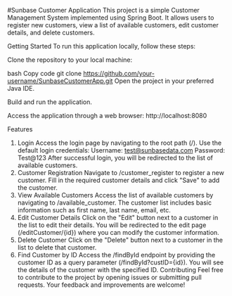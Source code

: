 #Sunbase Customer Application
This project is a simple Customer Management System implemented using Spring Boot. It allows users to register new customers, view a list of available customers, edit customer details, and delete customers.

Getting Started
To run this application locally, follow these steps:

Clone the repository to your local machine:

bash
Copy code
git clone https://github.com/your-username/SunbaseCustomerApp.git
Open the project in your preferred Java IDE.

Build and run the application.

Access the application through a web browser: http://localhost:8080

Features
1. Login
Access the login page by navigating to the root path (/).
Use the default login credentials:
Username: test@sunbasedata.com
Password: Test@123
After successful login, you will be redirected to the list of available customers.
2. Customer Registration
Navigate to /customer_register to register a new customer.
Fill in the required customer details and click "Save" to add the customer.
3. View Available Customers
Access the list of available customers by navigating to /available_customer.
The customer list includes basic information such as first name, last name, email, etc.
4. Edit Customer Details
Click on the "Edit" button next to a customer in the list to edit their details.
You will be redirected to the edit page (/editCustomer/{id}) where you can modify the customer information.
5. Delete Customer
Click on the "Delete" button next to a customer in the list to delete that customer.
6. Find Customer by ID
Access the /findById endpoint by providing the customer ID as a query parameter (/findById?custID={id}).
You will see the details of the customer with the specified ID.
Contributing
Feel free to contribute to the project by opening issues or submitting pull requests. Your feedback and improvements are welcome!







